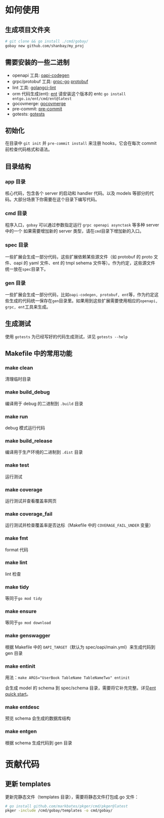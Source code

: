 # 如何使用

## 生成项目文件夹

```bash
# git clone && go install ./cmd/gobay/
gobay new github.com/shanbay/my_proj
```

## 需要安装的一些二进制

- openapi 工具: [oapi-codegen](https://github.com/shanbay/oapi-codegen/releases)
- grpc/protobuf 工具: [grpc-go](https://github.com/grpc/grpc-go) [protobuf](https://github.com/golang/protobuf)
- lint 工具: [golangci-lint](https://github.com/golangci/golangci-lint#binary)
- orm 代码生成(ent): [ent](https://github.com/shanbay/ent) 请安装这个版本的 entc `go install entgo.io/ent/cmd/ent@latest`
- gocovmerge: [gocovmerge](https://github.com/wadey/gocovmerge)
- pre-commit: [pre-commit](https://pre-commit.com/#installation)
- gotests: [gotests](https://github.com/cweill/gotests)

## 初始化

在目录中 `git init` 并 `pre-commit install` 来注册 hooks，它会在每次 commit 前检查代码格式和语法。

## 目录结构

### app 目录

核心代码，包含各个 server 的启动和 handler 代码。以及 models 等部分的代码。大部分场景下你需要在这个目录下编写代码。

### cmd 目录

程序入口，`gobay` 可以通过参数指定运行 `grpc openapi asynctask` 等多种 server 中的一个
如果需要增加新的 server 类型，请在`cmd`目录下增加新的入口。

### spec 目录

一些扩展会生成一部分代码，这些扩展依赖某些源文件（如 protobuf 的 proto 文件、oapi 的 yaml 文件、ent 的 tmpl sehema 文件等）。作为约定，这些源文件统一放在`spec`目录下。

### gen 目录

一些扩展会生成一部分代码，比如`oapi-codegen, protobuf, ent`等，作为约定这些生成的代码统一保存在`gen`目录里。如果用到这些扩展需要使用相应的`openapi, grpc, ent`工具来生成。

## 生成测试

使用 `gotests` 为已经写好的代码生成测试，详见 `gotests --help`

## Makefile 中的常用功能

### make clean

清理临时目录

### make build_debug

编译用于 debug 的二进制到 `.build` 目录

### make run

debug 模式运行代码

### make build_release

编译用于生产环境的二进制到 `.dist` 目录

### make test

运行测试

### make coverage

运行测试并查看覆盖率网页

### make coverage_fail

运行测试并检查覆盖率是否达标（Makefile 中的 `COVERAGE_FAIL_UNDER` 变量）

### make fmt

format 代码

### make lint

lint 检查

### make tidy

等同于`go mod tidy`

### make ensure

等同于`go mod download`

### make genswagger

根据 Makefile 中的 `OAPI_TARGET`（默认为 spec/oapi/main.yml）来生成代码到 gen 目录

### make entinit

用法：`make ARGS="UserBook TableName TableNameTwo" entinit`

会生成 model 的 schema 到 spec/schema 目录，需要将它补充完整。详见[ent quick start](https://entgo.io/docs/getting-started/)。

### make entdesc

预览 schema 会生成的数据库结构

### make entgen

根据 schema 生成代码到 gen 目录

# 贡献代码

## 更新 templates

更新完静态文件（templates 目录），需要将静态文件打包成.go 文件：

```bash
# go install github.com/markbates/pkger/cmd/pkger@latest
pkger -include /cmd/gobay/templates -o cmd/gobay/
```
